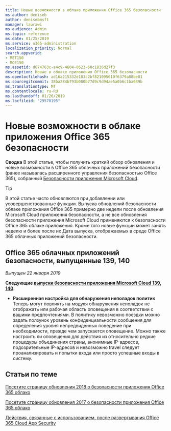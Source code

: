 ```yaml
---
title: Новые возможности в облаке приложения Office 365 безопасности
ms.author: deniseb
author: denisebmsft
manager: laurawi
ms.audience: Admin
ms.topic: reference
ms.date: 01/25/2019
ms.service: o365-administration
localization_priority: Normal
search.appverid:
- MET150
- MOE150
ms.assetid: d674763c-a4c9-4604-8623-68c1836d27f3
description: Новые в облаке приложения Office 365 безопасности
ms.openlocfilehash: ad16a215332e183c2bf821095610f6379a88be01
ms.sourcegitcommit: 38ba284b793b080b77d9c9d94ae5a0b6c1ba689b
ms.translationtype: MT
ms.contentlocale: ru-RU
ms.lasthandoff: 01/26/2019
ms.locfileid: "29570195"
---
```

# <a name="what-is-new-in-office-365-cloud-app-security"></a>Новые возможности в облаке приложения Office 365 безопасности

**Сводка** В этой статье, чтобы получить краткий обзор обновления и новые возможности в Office 365 облачных приложений безопасности (ранее называлась расширенного управления безопасностью Office 365), собранный [Безопасности приложения Microsoft Cloud](https://aka.ms/whatiscas).
  
> [!TIP]
> В этой статье часто обновляются при добавлении или усовершенствованные функции. Выпуска обновлений безопасности облаке приложения Office 365 примерно две недели после обновления Microsoft Cloud приложения безопасности, а не все обновления безопасности приложения Microsoft Cloud применяются к безопасности Office 365 облаке приложения. Кроме того новые функции может занять неделю и более после их Дата выпуска, отображаемых в среде Office 365 облачных приложений безопасности.

## <a name="office-365-cloud-app-security-releases-139-140"></a>Office 365 облачных приложений безопасности, выпущенные 139, 140

*Выпущен 22 января 2019*

**Следующие [выпуски безопасности приложения Microsoft Cloud 139, 140](https://docs.microsoft.com/cloud-app-security/release-notes#cloud-app-security-release-139-140)**:

- **Расширенная настройка для обнаружения неполадок политик** Теперь могут повлиять на модуля обнаружения неполадок не отображать или рабочая область оповещения в соответствии с вашими предпочтениями. В политику невозможно поездки можно задать ползунок уровень конфиденциальности сообщения для определения уровня непредвиденных поведение при необходимости, прежде чем запускается оповещение. Можно также настроить ли оповещения для действия из относительно редкие процедуры объединения страны, анонимные IP-адресов, подозрительные IP-адресов и невозможно travel следует проанализировать и попытки входа или просто успешные входы в систему. 

## <a name="related-topics"></a>Статьи по теме

[Посетите страницу обновления 2018 о безопасности приложения Office 365 облако](new-in-office-365-cas-2018.md)

[Посетите страницу обновления 2017 о безопасности приложения Office 365 облако](new-in-office-365-cas-2017.md)
    
[Действия, связанные с использованием, после развертывания Office 365 Cloud App Security](utilization-activities-for-ocas.md)